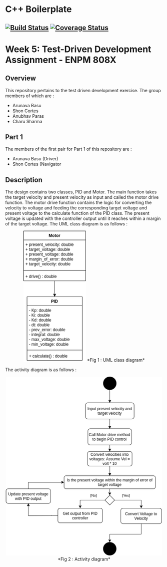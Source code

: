 # C++ Boilerplate
[![Build Status](https://app.travis-ci.com/llDev-Rootll/PID_Motor.svg?branch=master)](https://app.travis-ci.com/llDev-Rootll/PID_Motor)
[![Coverage Status](https://coveralls.io/repos/github/llDev-Rootll/PID_Motor/badge.svg?branch=master)](https://coveralls.io/github/llDev-Rootll/PID_Motor?branch=master)
---


# Week 5: Test-Driven Development Assignment - ENPM 808X

## Overview

This repository pertains to the test driven development exercise. The group members of which are :

- Arunava Basu
- Shon Cortes
- Anubhav Paras
- Charu Sharma

## Part 1 
The members of the first pair for Part 1 of this repository are :
 - Arunava Basu (Driver)
 - Shon Cortes (Navigator
 
## Description
The design contains two classes, PID and Motor. The main function takes the target velocity and present velocity as input and called the motor drive function. The motor drive function contains the logic for converting the velocity to voltage and feeding the corresponding target voltage and present voltage to the calculate function of the PID class. 
The present voltage is updated with the controller output until it reaches within a margin of the target voltage. The UML class diagram is as follows : 

<p align="center">
<img alt="UML" src="assets/UML.png" width="200" />
*Fig 1 :  UML class diagram*
</p>

The activity diagram is as follows : 

<p align="center">
<img alt="Activity" src="assets/Activity.png" width="500" />
*Fig 2 :  Activity diagram*
</p>
